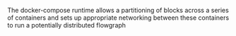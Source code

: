 The docker-compose runtime allows a partitioning of blocks across a series of containers 
and sets up appropriate networking between these containers to run a potentially distributed flowgraph